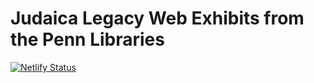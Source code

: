 # Judaica Legacy Web Exhibits from the Penn Libraries

[![Netlify Status](https://api.netlify.com/api/v1/badges/0f6ccc57-e165-481b-87f3-cae3f343dfcd/deploy-status)](https://app.netlify.com/projects/judaicadhexhibits/deploys)

